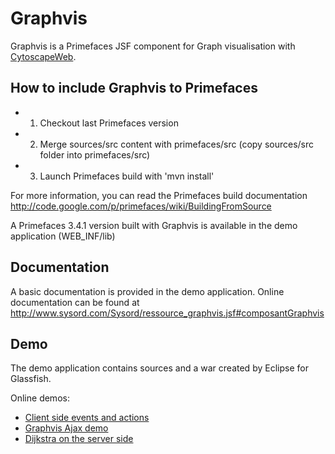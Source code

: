 Graphvis
========

Graphvis is a Primefaces JSF component for Graph visualisation with [CytoscapeWeb](http://cytoscapeweb.cytoscape.org/).

## How to include Graphvis to Primefaces

* 1. Checkout last Primefaces version
* 2. Merge sources/src content with primefaces/src (copy sources/src folder into primefaces/src) 
* 3. Launch Primefaces build with 'mvn install' 

For more information, you can read the Primefaces build documentation http://code.google.com/p/primefaces/wiki/BuildingFromSource

A Primefaces 3.4.1 version built with Graphvis is available in the demo application (WEB_INF/lib) 

## Documentation
A basic documentation is provided in the demo application. 
Online documentation can be found at http://www.sysord.com/Sysord/ressource_graphvis.jsf#composantGraphvis

## Demo

The demo application contains sources and a war created by Eclipse for Glassfish. 

Online demos:
  - [Client side events and actions](http://www.sysord.com/Sysord/ressource_graphvis_demo_clientSideEvents.jsf)   
  - [Graphvis Ajax demo](http://www.sysord.com/Sysord/ressource_graphvis_demo_ajaxBehaviors.jsf)
  - [Dijkstra on the server side](http://www.sysord.com/Sysord/ressource_graphvis_demo_dijkstra.jsf)


